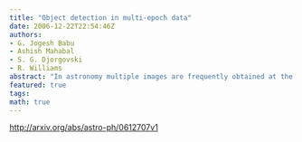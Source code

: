 ```yaml
---
title: "Object detection in multi-epoch data"
date: 2006-12-22T22:54:46Z
authors:
- G. Jogesh Babu
- Ashish Mahabal
- S. G. Djorgovski
- R. Williams
abstract: "In astronomy multiple images are frequently obtained at the same position of the sky for follow-up co-addition as it helps one go deeper and look for fainter objects. With large scale panchromatic synoptic surveys becoming more common, image co-addition has become even more necessary as new observations start to get compared with co-added fiducial sky in real time. The standard co-addition techniques have included straight averages, variance weighted averages, medians etc. A more sophisticated nonlinear response chi-square method is also used when it is known that the data are background noise limited and the point spread function is homogenized in all channels. A more robust object detection technique capable of detecting faint sources, even those not seen at all epochs which will normally be smoothed out in traditional methods, is described. The analysis at each pixel level is based on a formula similar to Mahalanobis distance. The method does not depend on the point spread function."
featured: true
tags:
math: true
---
```

http://arxiv.org/abs/astro-ph/0612707v1
